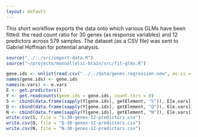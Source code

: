 ```yaml
---
layout: default
---
```


This short workflow exports the data onto which various GLMs have been fitted: the read count ratio for 30 genes (as response variables) and 12 predictors across 579 samples.  The dataset (as a CSV file) was sent to Gabriel Hoffman for potential analysis.


```r
source("../../src/import-data.R")
source("~/projects/monoallelic-brain/src/fit-glms.R")
```


```r
gene.ids <- unlist(read.csv("../../data/genes.regression.new", as.is = TRUE))
names(gene.ids) <- gene.ids
names(e.vars) <- e.vars
E <- get.predictors()
Y <- get.readcounts(gene.ids = gene.ids, count.thrs = 0)
S <- cbind(data.frame(sapply(Y[gene.ids], getElement, "S")), E[e.vars])
Q <- cbind(data.frame(sapply(Y[gene.ids], getElement, "Q")), E[e.vars])
N <- cbind(data.frame(sapply(Y[gene.ids], getElement, "N")), E[e.vars])
write.csv(S, file = "S-30-genes-12-predictors.csv")
write.csv(Q, file = "Q-30-genes-12-predictors.csv")
write.csv(N, file = "N-30-genes-12-predictors.csv")
```
<!-- MathJax scripts -->
<script type="text/javascript" src="https://cdn.mathjax.org/mathjax/latest/MathJax.js?config=TeX-AMS-MML_HTMLorMML"></script>

